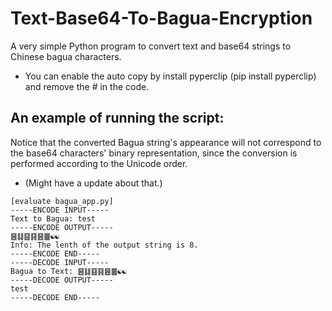 # Text-Base64-To-Bagua-Encryption
A very simple Python program to convert text and base64 strings to Chinese bagua characters.
* You can enable the auto copy by install pyperclip (pip install pyperclip) and remove the # in the code. 
## An example of running the script:
Notice that the converted Bagua string's appearance will not correspond to the base64 characters' binary representation, since the conversion is performed according to the Unicode order.
* (Might have a update about that.)
```
[evaluate bagua_app.py]
-----ENCODE INPUT-----
Text to Bagua: test
-----ENCODE OUTPUT-----
䷝䷆䷕䷳䷝䷀☯☯
Info: The lenth of the output string is 8.
-----ENCODE END-----
-----DECODE INPUT-----
Bagua to Text: ䷝䷆䷕䷳䷝䷀☯☯
-----DECODE OUTPUT-----
test
-----DECODE END-----
```
